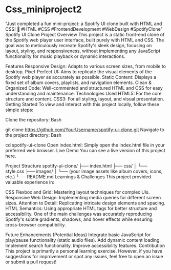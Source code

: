 # Css_miniproject2
"Just completed a fun mini-project: a Spotify UI clone built with HTML and CSS! 🎵 #HTML #CSS #FrontendDevelopment #WebDesign #SpotifyClone"
Spotify UI Clone
Project Overview
This project is a static front-end clone of the Spotify web player user interface, built purely with HTML and CSS. The goal was to meticulously recreate Spotify's sleek design, focusing on layout, styling, and responsiveness, without implementing any JavaScript functionality for music playback or dynamic interactions.

Features
Responsive Design: Adapts to various screen sizes, from mobile to desktop.
Pixel-Perfect UI: Aims to replicate the visual elements of the Spotify web player as accurately as possible.
Static Content: Displays a fixed set of album covers, playlists, and navigation elements.
Clean & Organized Code: Well-commented and structured HTML and CSS for easy understanding and maintenance.
Technologies Used
HTML5: For the core structure and content.
CSS3: For all styling, layout, and visual presentation.
Getting Started
To view and interact with this project locally, follow these simple steps:

Clone the repository:
Bash

git clone https://github.com/YourUsername/spotify-ui-clone.git
Navigate to the project directory:
Bash

cd spotify-ui-clone
Open index.html: Simply open the index.html file in your preferred web browser.
Live Demo
You can see a live version of this project here.

Project Structure
spotify-ui-clone/
├── index.html
├── css/
│   └── style.css
├── images/
│   └── (your image assets like album covers, icons, etc.)
└── README.md
Learnings & Challenges
This project provided valuable experience in:

CSS Flexbox and Grid: Mastering layout techniques for complex UIs.
Responsive Web Design: Implementing media queries for different screen sizes.
Attention to Detail: Replicating intricate design elements and spacing.
HTML Semantics: Using appropriate HTML tags for better structure and accessibility.
One of the main challenges was accurately reproducing Spotify's subtle gradients, shadows, and hover effects while ensuring cross-browser compatibility.

Future Enhancements (Potential Ideas)
Integrate basic JavaScript for play/pause functionality (static audio files).
Add dynamic content loading.
Implement search functionality.
Improve accessibility features.
Contribution
This project is primarily a personal learning exercise. However, if you have suggestions for improvement or spot any issues, feel free to open an issue or submit a pull request!

